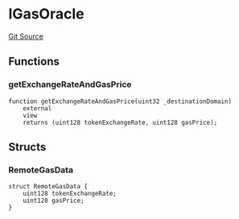 # IGasOracle
[Git Source](https://github.com/hyperlane-xyz/hyperlane-monorepo/blob/60f321f452052881dce4e22999022e11fc117456/contracts/interfaces/IGasOracle.sol)


## Functions
### getExchangeRateAndGasPrice


```solidity
function getExchangeRateAndGasPrice(uint32 _destinationDomain)
    external
    view
    returns (uint128 tokenExchangeRate, uint128 gasPrice);
```

## Structs
### RemoteGasData

```solidity
struct RemoteGasData {
    uint128 tokenExchangeRate;
    uint128 gasPrice;
}
```

